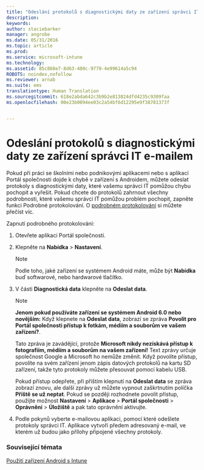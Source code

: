 ```yaml
---
title: "Odeslání protokolů s diagnostickými daty ze zařízení správci IT e-mailem | Microsoft Intune"
description: 
keywords: 
author: staciebarker
manager: angrobe
ms.date: 05/31/2016
ms.topic: article
ms.prod: 
ms.service: microsoft-intune
ms.technology: 
ms.assetid: 85c868e7-8d63-480c-9770-4e99614a5c94
ROBOTS: noindex,nofollow
ms.reviewer: arnab
ms.suite: ems
translationtype: Human Translation
ms.sourcegitcommit: 618e2abda642c3b9b2e813824dfd4235c9309faa
ms.openlocfilehash: 00e23b0094ee03c2a54bf6d12295e9f38781373f


---
```



# Odeslání protokolů s diagnostickými daty ze zařízení správci IT e-mailem

Pokud při práci se školními nebo podnikovými aplikacemi nebo s aplikací Portál společnosti dojde k chybě v zařízení s Androidem, můžete odeslat protokoly s diagnostickými daty, které vašemu správci IT pomůžou chybu pochopit a vyřešit. Pokud chcete do protokolů zahrnout všechny podrobnosti, které vašemu správci IT pomůžou problém pochopit, zapněte funkci Podrobné protokolování. O [podrobném protokolování](use-verbose-logging-to-help-your-it-administrator-fix-device-issues-android.md) si můžete přečíst víc.

Zapnutí podrobného protokolování:

1.  Otevřete aplikaci Portál společnosti.

2.  Klepněte na **Nabídka** &gt; **Nastavení**.

    > [!NOTE]
    > Podle toho, jaké zařízení se systémem Android máte, může být **Nabídka** buď softwarové, nebo hardwarové tlačítko.

3.  V části **Diagnostická data** klepněte na **Odeslat data**.

    > [!NOTE]
    > **Jenom pokud používáte zařízení se systémem Android 6.0 nebo novějším:** Když klepnete na **Odeslat data**, zobrazí se zpráva **Povolit pro Portál společnosti přístup k fotkám, médiím a souborům ve vašem zařízení?**.

    Tato zpráva je zavádějící, protože **Microsoft nikdy nezískává přístup k fotografiím, médiím a souborům na vašem zařízení!** Text zprávy určuje společnost Google a Microsoft ho nemůže změnit.  Když povolíte přístup, povolíte na svém zařízení jenom zápis datových protokolů na kartu SD zařízení, takže tyto protokoly můžete přesouvat pomocí kabelu USB.

    Pokud přístup odepřete, při příštím klepnutí na **Odeslat data** se zpráva zobrazí znovu, ale další zprávy už můžete vypnout zaškrtnutím políčka **Příště se už neptat**.  Pokud se později rozhodnete povolit přístup, použijte možnost **Nastavení** &gt; **Aplikace** &gt; **Portál společnosti** &gt; **Oprávnění** &gt; **Úložiště** a pak tato oprávnění aktivujte.

4.  Podle pokynů vyberte e-mailovou aplikaci, pomocí které odešlete protokoly správci IT. Aplikace vytvoří předem adresovaný e-mail, ve kterém už budou jako přílohy připojené všechny protokoly.


### Související témata
[Použití zařízení Android s Intune](using-your-android-device-with-intune.md)



<!--HONumber=Jul16_HO4-->


